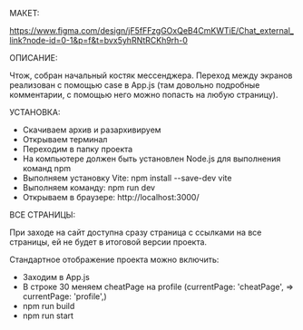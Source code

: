 МАКЕТ:

https://www.figma.com/design/jF5fFFzgGOxQeB4CmKWTiE/Chat_external_link?node-id=0-1&p=f&t=bvx5yhRNtRCKh9rh-0

ОПИСАНИЕ:

Чтож, собран начальный костяк мессенджера. Переход между экранов реализован с помощью case в App.js (там довольно подробные комментарии, с помощью него можно попасть на любую страницу). 
 
УСТАНОВКА:

- Скачиваем архив и разархивируем
- Открываем терминал
- Переходим в папку проекта
- На компьютере должен быть установлен Node.js для выполнения команд npm
- Выполняем установку Vite: npm install --save-dev vite
- Выполняем команду: npm run dev 
- Открываем в браузере: http://localhost:3000/


ВСЕ СТРАНИЦЫ:

При заходе на сайт доступна сразу страница с ссылками на все страницы, ей не будет в итоговой версии проекта. 

Стандартное отображение проекта можно включить:

- Заходим в App.js
- В строке 30 меняем cheatPage на profile (currentPage: 'cheatPage', => currentPage: 'profile',)
- npm run build
- npm run start


